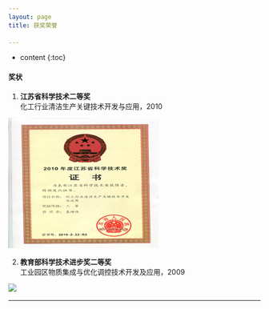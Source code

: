 ```yaml
---
layout: page
title: 获奖荣誉

---
```

* content
{:toc}

#### 奖状

1. **江苏省科学技术二等奖**<br>化工行业清洁生产关键技术开发与应用，2010

![](/img/honor/1.jpg)

2. **教育部科学技术进步奖二等奖**<br>工业园区物质集成与优化调控技术开发及应用，2009

![](http://ooo.0o0.ooo/2016/10/11/57fc77130ee21.png)

___
